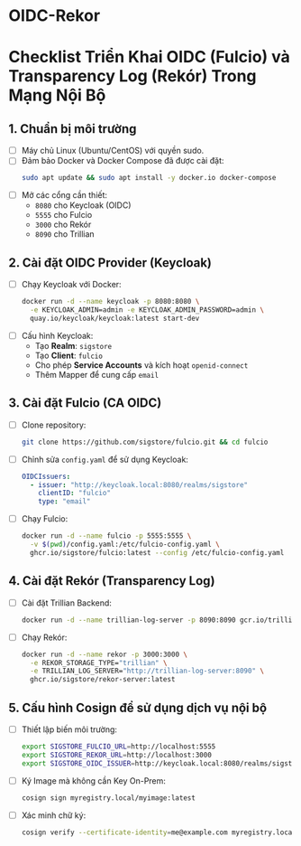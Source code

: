 # OIDC-Rekor
# **Checklist Triển Khai OIDC (Fulcio) và Transparency Log (Rekór) Trong Mạng Nội Bộ**

## **1. Chuẩn bị môi trường**
- [ ] Máy chủ Linux (Ubuntu/CentOS) với quyền sudo.
- [ ] Đảm bảo Docker và Docker Compose đã được cài đặt:
  ```bash
  sudo apt update && sudo apt install -y docker.io docker-compose
  ```
- [ ] Mở các cổng cần thiết:
  - `8080` cho Keycloak (OIDC)
  - `5555` cho Fulcio
  - `3000` cho Rekór
  - `8090` cho Trillian

## **2. Cài đặt OIDC Provider (Keycloak)**
- [ ] Chạy Keycloak với Docker:
  ```bash
  docker run -d --name keycloak -p 8080:8080 \
    -e KEYCLOAK_ADMIN=admin -e KEYCLOAK_ADMIN_PASSWORD=admin \
    quay.io/keycloak/keycloak:latest start-dev
  ```
- [ ] Cấu hình Keycloak:
  - Tạo **Realm**: `sigstore`
  - Tạo **Client**: `fulcio`
  - Cho phép **Service Accounts** và kích hoạt `openid-connect`
  - Thêm Mapper để cung cấp `email`

## **3. Cài đặt Fulcio (CA OIDC)**
- [ ] Clone repository:
  ```bash
  git clone https://github.com/sigstore/fulcio.git && cd fulcio
  ```
- [ ] Chỉnh sửa `config.yaml` để sử dụng Keycloak:
  ```yaml
  OIDCIssuers:
    - issuer: "http://keycloak.local:8080/realms/sigstore"
      clientID: "fulcio"
      type: "email"
  ```
- [ ] Chạy Fulcio:
  ```bash
  docker run -d --name fulcio -p 5555:5555 \
    -v $(pwd)/config.yaml:/etc/fulcio-config.yaml \
    ghcr.io/sigstore/fulcio:latest --config /etc/fulcio-config.yaml
  ```

## **4. Cài đặt Rekór (Transparency Log)**
- [ ] Cài đặt Trillian Backend:
  ```bash
  docker run -d --name trillian-log-server -p 8090:8090 gcr.io/trillian-map-server
  ```
- [ ] Chạy Rekór:
  ```bash
  docker run -d --name rekor -p 3000:3000 \
    -e REKOR_STORAGE_TYPE="trillian" \
    -e TRILLIAN_LOG_SERVER="http://trillian-log-server:8090" \
    ghcr.io/sigstore/rekor-server:latest
  ```

## **5. Cấu hình Cosign để sử dụng dịch vụ nội bộ**
- [ ] Thiết lập biến môi trường:
  ```bash
  export SIGSTORE_FULCIO_URL=http://localhost:5555
  export SIGSTORE_REKOR_URL=http://localhost:3000
  export SIGSTORE_OIDC_ISSUER=http://keycloak.local:8080/realms/sigstore
  ```
- [ ] Ký Image mà không cần Key On-Prem:
  ```bash
  cosign sign myregistry.local/myimage:latest
  ```
- [ ] Xác minh chữ ký:
  ```bash
  cosign verify --certificate-identity=me@example.com myregistry.local/myimage:latest
  
